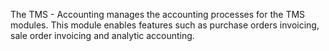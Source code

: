 The TMS - Accounting manages the accounting processes for the TMS modules. This module enables features such as purchase
orders invoicing, sale order invoicing and analytic accounting.
